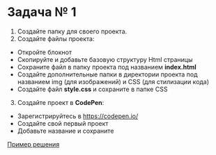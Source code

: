 # Задача № 1

1. Создайте папку для своего проекта.
2. Создайте файлы проекта:
 * Откройте блокнот
 * Скопируйте и добавьте базовую структуру Html страницы
 * Сохраните файл в папку проекта под названием **index.html**
 * Создайте дополнительные папки в директории проекта под названием img (для изображений) и CSS (для стилизации кода)
 * Создайте файл **style.css** и сохраните в папке CSS
3. Создайте проект в **CodePen**:
 * Зарегистрируйтесь в https://codepen.io/
 * Создайте свой первый проект
 * Добавьте название и сохраните

[Пример решения](https://github.com/Vkiselev1984/GNIVC-Html-course/tree/304d664e4224e2c0e52edb2ff8617848674201de/my_project)